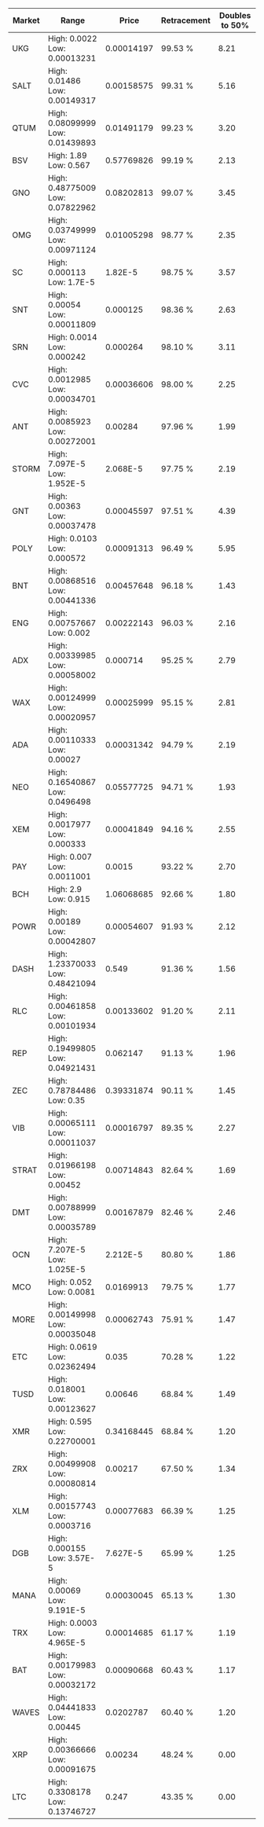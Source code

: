 | Market | Range | Price| Retracement | Doubles to 50% |
| --- | --- | --- | --- | --- |
| UKG | High: 0.0022<br />Low: 0.00013231 | 0.00014197 | 99.53 % | 8.21 |
| SALT | High: 0.01486<br />Low: 0.00149317 | 0.00158575 | 99.31 % | 5.16 |
| QTUM | High: 0.08099999<br />Low: 0.01439893 | 0.01491179 | 99.23 % | 3.20 |
| BSV | High: 1.89<br />Low: 0.567 | 0.57769826 | 99.19 % | 2.13 |
| GNO | High: 0.48775009<br />Low: 0.07822962 | 0.08202813 | 99.07 % | 3.45 |
| OMG | High: 0.03749999<br />Low: 0.00971124 | 0.01005298 | 98.77 % | 2.35 |
| SC | High: 0.000113<br />Low: 1.7E-5 | 1.82E-5 | 98.75 % | 3.57 |
| SNT | High: 0.00054<br />Low: 0.00011809 | 0.000125 | 98.36 % | 2.63 |
| SRN | High: 0.0014<br />Low: 0.000242 | 0.000264 | 98.10 % | 3.11 |
| CVC | High: 0.0012985<br />Low: 0.00034701 | 0.00036606 | 98.00 % | 2.25 |
| ANT | High: 0.0085923<br />Low: 0.00272001 | 0.00284 | 97.96 % | 1.99 |
| STORM | High: 7.097E-5<br />Low: 1.952E-5 | 2.068E-5 | 97.75 % | 2.19 |
| GNT | High: 0.00363<br />Low: 0.00037478 | 0.00045597 | 97.51 % | 4.39 |
| POLY | High: 0.0103<br />Low: 0.000572 | 0.00091313 | 96.49 % | 5.95 |
| BNT | High: 0.00868516<br />Low: 0.00441336 | 0.00457648 | 96.18 % | 1.43 |
| ENG | High: 0.00757667<br />Low: 0.002 | 0.00222143 | 96.03 % | 2.16 |
| ADX | High: 0.00339985<br />Low: 0.00058002 | 0.000714 | 95.25 % | 2.79 |
| WAX | High: 0.00124999<br />Low: 0.00020957 | 0.00025999 | 95.15 % | 2.81 |
| ADA | High: 0.00110333<br />Low: 0.00027 | 0.00031342 | 94.79 % | 2.19 |
| NEO | High: 0.16540867<br />Low: 0.0496498 | 0.05577725 | 94.71 % | 1.93 |
| XEM | High: 0.0017977<br />Low: 0.000333 | 0.00041849 | 94.16 % | 2.55 |
| PAY | High: 0.007<br />Low: 0.0011001 | 0.0015 | 93.22 % | 2.70 |
| BCH | High: 2.9<br />Low: 0.915 | 1.06068685 | 92.66 % | 1.80 |
| POWR | High: 0.00189<br />Low: 0.00042807 | 0.00054607 | 91.93 % | 2.12 |
| DASH | High: 1.23370033<br />Low: 0.48421094 | 0.549 | 91.36 % | 1.56 |
| RLC | High: 0.00461858<br />Low: 0.00101934 | 0.00133602 | 91.20 % | 2.11 |
| REP | High: 0.19499805<br />Low: 0.04921431 | 0.062147 | 91.13 % | 1.96 |
| ZEC | High: 0.78784486<br />Low: 0.35 | 0.39331874 | 90.11 % | 1.45 |
| VIB | High: 0.00065111<br />Low: 0.00011037 | 0.00016797 | 89.35 % | 2.27 |
| STRAT | High: 0.01966198<br />Low: 0.00452 | 0.00714843 | 82.64 % | 1.69 |
| DMT | High: 0.00788999<br />Low: 0.00035789 | 0.00167879 | 82.46 % | 2.46 |
| OCN | High: 7.207E-5<br />Low: 1.025E-5 | 2.212E-5 | 80.80 % | 1.86 |
| MCO | High: 0.052<br />Low: 0.0081 | 0.0169913 | 79.75 % | 1.77 |
| MORE | High: 0.00149998<br />Low: 0.00035048 | 0.00062743 | 75.91 % | 1.47 |
| ETC | High: 0.0619<br />Low: 0.02362494 | 0.035 | 70.28 % | 1.22 |
| TUSD | High: 0.018001<br />Low: 0.00123627 | 0.00646 | 68.84 % | 1.49 |
| XMR | High: 0.595<br />Low: 0.22700001 | 0.34168445 | 68.84 % | 1.20 |
| ZRX | High: 0.00499908<br />Low: 0.00080814 | 0.00217 | 67.50 % | 1.34 |
| XLM | High: 0.00157743<br />Low: 0.0003716 | 0.00077683 | 66.39 % | 1.25 |
| DGB | High: 0.000155<br />Low: 3.57E-5 | 7.627E-5 | 65.99 % | 1.25 |
| MANA | High: 0.00069<br />Low: 9.191E-5 | 0.00030045 | 65.13 % | 1.30 |
| TRX | High: 0.0003<br />Low: 4.965E-5 | 0.00014685 | 61.17 % | 1.19 |
| BAT | High: 0.00179983<br />Low: 0.00032172 | 0.00090668 | 60.43 % | 1.17 |
| WAVES | High: 0.04441833<br />Low: 0.00445 | 0.0202787 | 60.40 % | 1.20 |
| XRP | High: 0.00366666<br />Low: 0.00091675 | 0.00234 | 48.24 % | 0.00 |
| LTC | High: 0.3308178<br />Low: 0.13746727 | 0.247 | 43.35 % | 0.00 |
